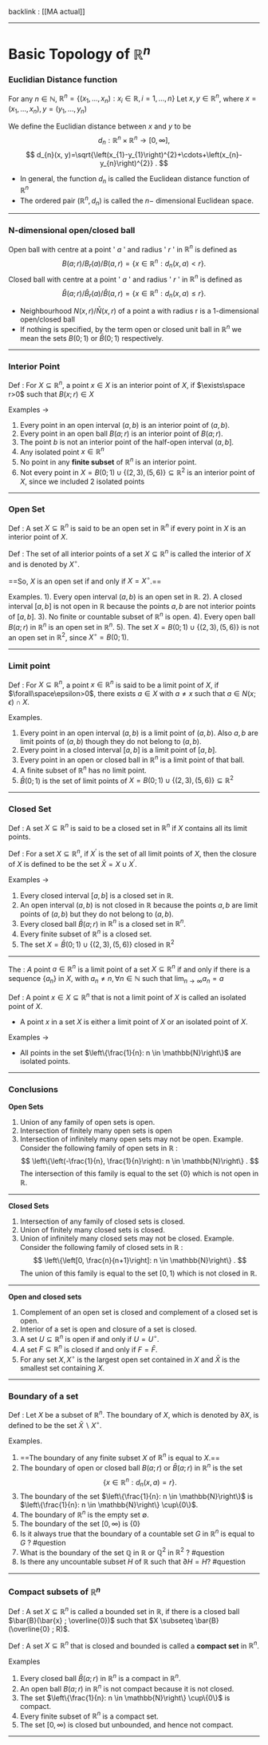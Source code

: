 backlink : [[MA actual]]

---
# Basic Topology of $\mathbb{R}^{n}$
### Euclidian Distance function
For any $n \in \mathbb{N}$, $\mathbb{R}^{n}=\left\{\left(x_{1}, \ldots, x_{n}\right): x_{i} \in \mathbb{R}, i=1, \ldots, n\right\}$
Let $x,y\in\mathbb{R}^n$, where $x=\left(x_{1}, \ldots, x_{n}\right), y=\left(y_{1}, \ldots, y_{n}\right)$

We define the Euclidian distance between $x$ and $y$ to be
$$
d_{n}:{\mathbb{R}^n}\times{\mathbb{R}^n}\rightarrow[0,\infty], 
$$
$$
d_{n}(x, y)=\sqrt{\left(x_{1}-y_{1}\right)^{2}+\cdots+\left(x_{n}-y_{n}\right)^{2}} .
$$

- In general, the function $d_{n}$ is called the Euclidean distance function of $\mathbb{R}^{n}$ 
- The ordered pair $\left(\mathbb{R}^{n}, d_{n}\right)$ is called the $n-$ dimensional Euclidean space.

---
### N-dimensional open/closed ball
Open ball with centre at a point ' $a$ ' and radius ' $r$ ' in $\mathbb{R}^{n}$ is defined as
$$
B(a ; r) / B_{r}(a) / B(a, r)=\left\{x \in \mathbb{R}^{n}: d_{n}(x, a)<r\right\} .
$$
Closed ball with centre at a point ' $a$ ' and radius ' $r$ ' in $\mathbb{R}^{n}$ is defined as
$$
\bar{B}(a ; r) / \bar{B}_{r}(a) / \bar{B}(a, r)=\left\{x \in \mathbb{R}^{n}: d_{n}(x, a) \leq r\right\} .
$$

- Neighbourhood $N(x,r)/\bar{N}(x,r)$ of a point a with radius r is a 1-dimensional open/closed ball
- If nothing is specified, by the term open or closed unit ball in $\mathbb{R}^{n}$ we mean the sets $B(0 ; 1)$ or $\bar{B}(0 ; 1)$ respectively.

---
### Interior Point
<span class="blue">Def</span> : For $X \subseteq \mathbb{R}^{n}$, a point $x \in X$ is an interior point of $X$, if $\exists\space r>0$ such that $B(x ; r) \in X$

Examples ->
1. Every point in an open interval $(a, b)$ is an interior point of $(a, b)$.
2. Every point in an open ball $B(a ; r)$ is an interior point of $B(a ; r)$.
3. The point $b$ is not an interior point of the half-open interval $(a, b]$.
4. Any isolated point $x\in{\mathbb{R}^n}$
5. No point in any **finite subset** of $\mathbb{R}^{n}$ is an interior point.
6. Not every point in $X=B(0 ; 1) \cup\{(2,3),(5,6)\} \subseteq \mathbb{R}^{2}$ is an interior point of $X$, since we included 2 isolated points

---
### Open Set
<span class="blue">Def</span> : A set $X \subseteq \mathbb{R}^{n}$ is said to be an open set in $\mathbb{R}^{n}$ if every point in $X$ is an interior point of $X$.

<span class="blue">Def</span> : The set of all interior points of a set $X \subseteq \mathbb{R}^{n}$ is called the interior of $X$ and is denoted by $X^{\circ}$.

==So, $X$ is an open set if and only if $X=X^{\circ}$.==

Examples. 
    1). Every open interval $(a, b)$ is an open set in $\mathbb{R}$.
    2). A closed interval $[a, b]$ is not open in $\mathbb{R}$ because the points $a, b$ are not interior points of $[a, b]$.
    3). No finite or countable subset of $\mathbb{R}^{n}$ is open.
    4). Every open ball $B(a ; r)$ in $\mathbb{R}^{n}$ is an open set in $\mathbb{R}^{n}$.
    5). The set $X=B(0 ; 1) \cup\{(2,3),(5,6)\}$ is not an open set in $\mathbb{R}^{2}$, since $X^{\circ}=B(0 ; 1)$.
    
---
### Limit point
<span class="blue">Def</span> : For $X \subseteq \mathbb{R}^{n}$, a point $x \in \mathbb{R}^{n}$ is said to be a limit point of $X$, if $\forall\space\epsilon>0$, there exists $a \in X$ with $a \neq x$ such that $a \in N(x ; \epsilon) \cap X$.

Examples. 
1. Every point in an open interval $(a, b)$ is a limit point of $(a, b)$. Also $a, b$ are limit points of $(a, b)$ though they do not belong to $(a, b)$.
2. Every point in a closed interval $[a, b]$ is a limit point of $[a, b]$.
3. Every point in an open or closed ball in $\mathbb{R}^{n}$ is a limit point of that ball.
4. A finite subset of $\mathbb{R}^{n}$ has no limit point.
5. $\bar B(0 ; 1)$ is the set of limit points of $X=B(0 ; 1) \cup\{(2,3),(5,6)\} \subseteq \mathbb{R}^{2}$
    
---
### Closed Set
<span class="blue">Def</span> : A set $X \subseteq \mathbb{R}^{n}$ is said to be a closed set in $\mathbb{R}^{n}$ if $X$ contains all its limit points.

<span class="blue">Def</span> : For a set $X \subseteq \mathbb{R}^{n}$, if $X^{\prime}$ is the set of all limit points of $X$, then the closure of $X$ is defined to be the set $\bar{X}=X \cup X^{\prime}$.

Examples -> 
1. Every closed interval $[a, b]$ is a closed set in $\mathbb{R}$.
2.  An open interval $(a, b)$ is not closed in $\mathbb{R}$ because the points $a, b$ are limit points of $(a, b)$ but they do not belong to $(a, b)$.
3. Every closed ball $\bar{B}(a ; r)$ in $\mathbb{R}^{n}$ is a closed set in $\mathbb{R}^{n}$.
4. Every finite subset of $\mathbb{R}^{n}$ is a closed set.
5. The set $X=\bar{B}(0 ; 1) \cup\{(2,3),(5,6)\}$ closed in $\mathbb{R}^{2}$

---
<span class="orange">The</span> : $A$ point $a \in \mathbb{R}^{n}$ is a limit point of a set $X \subseteq \mathbb{R}^{n}$ if and only if there is a sequence $\left\{a_{n}\right\}$ in $X$, with $a_{n} \neq n,\forall{n} \in \mathbb{N}$ such that $\lim_{n\rightarrow \infty} {a_n} = a$

<span class="blue">Def</span> : A point $x \in X \subseteq \mathbb{R}^{n}$ that is not a limit point of $X$ is called an isolated point of $X$.

- A point $x$ in a set $X$ is either a limit point of $X$ or an isolated point of $X$.

Examples ->
- All points in the set $\left\{\frac{1}{n}: n \in \mathbb{N}\right\}$ are isolated points.
---
### Conclusions
**Open Sets**
1. Union of any family of open sets is open.
2. Intersection of finitely many open sets is open
3. Intersection of infinitely many open sets may not be open.
    Example. Consider the following family of open sets in $\mathbb{R}$ :
$$
\left\{\left(-\frac{1}{n}, \frac{1}{n}\right): n \in \mathbb{N}\right\} .
$$
The intersection of this family is equal to the set $\{0\}$ which is not open in $\mathbb{R} .$

---
**Closed Sets**
1. Intersection of any family of closed sets is closed.
2. Union of finitely many closed sets is closed.
3. Union of infinitely many closed sets may not be closed.
    Example. Consider the following family of closed sets in $\mathbb{R}$ :
$$
\left\{\left[0, \frac{n}{n+1}\right]: n \in \mathbb{N}\right\} .
$$
The union of this family is equal to the set $[0,1)$ which is not closed in $\mathbb{R}$.

---
**Open and closed sets**
1. Complement of an open set is closed and complement of a closed set is open.
2. Interior of a set is open and closure of a set is closed.
3. A set $U \subseteq \mathbb{R}^{n}$ is open if and only if $U=U^{\circ}$.
4. $A$ set $F \subseteq \mathbb{R}^{n}$ is closed if and only if $F=\bar{F}$.
5. For any set $X, X^{\circ}$ is the largest open set contained in $X$ and $\bar{X}$ is the smallest set containing $X$.

---
### Boundary of a set
<span class="blue">Def</span> : Let $X$ be a subset of $\mathbb{R}^{n}$. The boundary of $X$, which is denoted by $\partial X$, is defined to be the set $\bar{X} \backslash X^{\circ}$.

Examples. 
1. ==The boundary of any finite subset $X$ of $\mathbb{R}^{n}$ is equal to $X$.==
2. The boundary of open or closed ball $B(a ; r)$ or $\bar{B}(a ; r)$ in $\mathbb{R}^{n}$ is the set
          $$
    \left\{x \in \mathbb{R}^{n}: d_{n}(x, a)=r\right\} .
    $$
3. The boundary of the set $\left\{\frac{1}{n}: n \in \mathbb{N}\right\}$ is $\left\{\frac{1}{n}: n \in \mathbb{N}\right\} \cup\{0\}$.
4. The boundary of $\mathbb{R}^{n}$ is the empty set $\emptyset$.
5. The boundary of the set $[0, \infty)$ is $\{0\}$
6. Is it always true that the boundary of a countable set $G$ in $\mathbb{R}^{n}$ is equal to $G$ ? #question 
7. What is the boundary of the set $\mathbb{Q}$ in $\mathbb{R}$ or $\mathbb{Q}^{2}$ in $\mathbb{R}^{2}$ ? #question 
8. Is there any uncountable subset $H$ of $\mathbb{R}$ such that $\partial H=H ?$ #question 

---
### Compact subsets of $\mathbb{R}^{n}$
<span class="blue">Def</span> : A set $X \subseteq \mathbb{R}^{n}$ is called a bounded set in $\mathbb{R}$, if there is a closed ball $\bar{B}(\bar{x} ; \overline{0})$ such that $X \subseteq \bar{B}(\overline{0} ; R)$.

<span class="blue">Def</span> : A set $X \subseteq \mathbb{R}^{n}$ that is closed and bounded is called a **compact set** in $\mathbb{R}^{n}$.

Examples
1. Every closed ball $\bar{B}(a ; r)$ in $\mathbb{R}^{n}$ is a compact in $\mathbb{R}^{n}$.
2. An open ball $B(a ; r)$ in $\mathbb{R}^{n}$ is not compact because it is not closed.
3. The set $\left\{\frac{1}{n}: n \in \mathbb{N}\right\} \cup\{0\}$ is compact.
4. Every finite subset of $\mathbb{R}^{n}$ is a compact set.
5. The set $[0, \infty)$ is closed but unbounded, and hence not compact.

---
